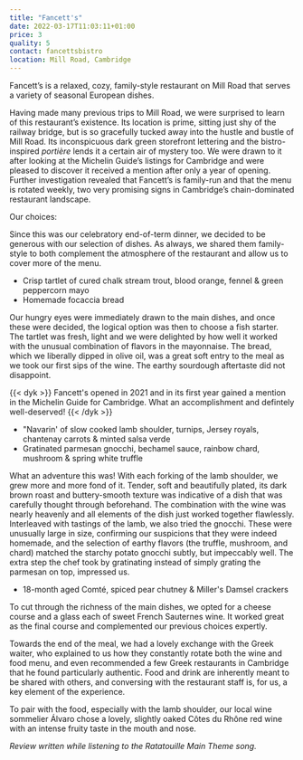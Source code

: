 ```yaml
---
title: "Fancett's"
date: 2022-03-17T11:03:11+01:00
price: 3
quality: 5
contact: fancettsbistro
location: Mill Road, Cambridge
---
```


Fancett’s is a relaxed, cozy, family-style restaurant on Mill Road that serves a variety of seasonal European dishes.

<!--more-->

Having made many previous trips to Mill Road, we were surprised to learn of this restaurant’s existence. Its location is prime, sitting just shy of the railway bridge, but is so gracefully tucked away into the hustle and bustle of Mill Road. Its inconspicuous dark green storefront lettering and the bistro-inspired *portière* lends it a certain air of mystery too. We were drawn to it after looking at the Michelin Guide’s listings for Cambridge and were pleased to discover it received a mention after only a year of opening. Further investigation revealed that Fancett’s is family-run and that the menu is rotated weekly, two very promising signs in Cambridge’s chain-dominated restaurant landscape.
 
Our choices:
 
Since this was our celebratory end-of-term dinner, we decided to be generous with our selection of dishes. As always, we shared them family-style to both complement the atmosphere of the restaurant and allow us to cover more of the menu.
 
* Crisp tartlet of cured chalk stream trout, blood orange, fennel & green peppercorn mayo
* Homemade focaccia bread
 
Our hungry eyes were immediately drawn to the main dishes, and once these were decided, the logical option was then to choose a fish starter. The tartlet was fresh, light and we were delighted by how well it worked with the unusual combination of flavors in the mayonnaise. The bread, which we liberally dipped in olive oil, was a great soft entry to the meal as we took our first sips of the wine. The earthy sourdough aftertaste did not disappoint.

{{< dyk >}}
Fancett's opened in 2021 and in its first year gained a mention in the Michelin Guide for Cambridge. What an accomplishment and defintely well-deserved!
{{< /dyk >}}
 
* "Navarin' of slow cooked lamb shoulder, turnips, Jersey royals, chantenay carrots & minted salsa verde
* Gratinated parmesan gnocchi, bechamel sauce, rainbow chard, mushroom & spring white truffle
 
What an adventure this was! With each forking of the lamb shoulder, we grew more and more fond of it. Tender, soft and beautifully plated, its dark brown roast and buttery-smooth texture was indicative of a dish that was carefully thought through beforehand. The combination with the wine was nearly heavenly and all elements of the dish just worked together flawlessly. Interleaved with tastings of the lamb, we also tried the gnocchi. These were unusually large in size, confirming our suspicions that they were indeed homemade, and the selection of earthy flavors (the truffle, mushroom, and chard) matched the starchy potato gnocchi subtly, but impeccably well. The extra step the chef took by gratinating instead of simply grating the parmesan on top, impressed us.
 
* 18-month aged Comté, spiced pear chutney & Miller's Damsel crackers
 
To cut through the richness of the main dishes, we opted for a cheese course and a glass each of sweet French Sauternes wine. It worked great as the final course and complemented our previous choices expertly.
 
Towards the end of the meal, we had a lovely exchange with the Greek waiter, who explained to us how they constantly rotate both the wine and food menu, and even recommended a few Greek restaurants in Cambridge that he found particularly authentic. Food and drink are inherently meant to be shared with others, and conversing with the restaurant staff is, for us, a key element of the experience.
 
To pair with the food, especially with the lamb shoulder, our local wine sommelier Álvaro chose a lovely, slightly oaked Côtes du Rhône red wine with an intense fruity taste in the mouth and nose.
 
*Review written while listening to the Ratatouille Main Theme song.*